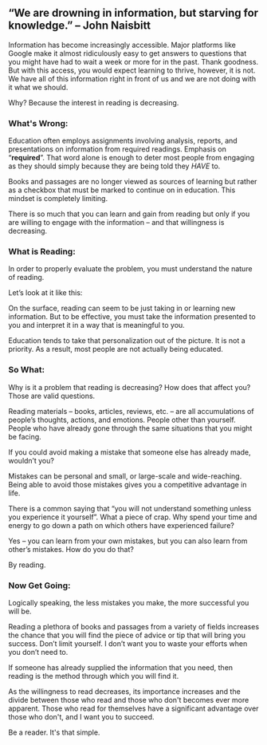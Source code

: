 ## “We are drowning in information, but starving for knowledge.” – John Naisbitt

Information has become increasingly accessible. Major platforms like Google make it almost ridiculously easy to get answers to questions that you might have had to wait a week or more for in the past. Thank goodness. But with this access, you would expect learning to thrive, however, it is not. We have all of this information right in front of us and we are not doing with it what we should. 

Why? Because the interest in reading is decreasing.

### What's Wrong:

Education often employs assignments involving analysis, reports, and presentations on information from required readings. Emphasis on “**required**”. That word alone is enough to deter most people from engaging as they should simply because they are being told they _HAVE_ to. 

Books and passages are no longer viewed as sources of learning but rather as a checkbox that must be marked to continue on in education. This mindset is completely limiting. 

There is so much that you can learn and gain from reading but only if you are willing to engage with the information – and that willingness is decreasing. 

### What is Reading:

In order to properly evaluate the problem, you must understand the nature of reading.

Let’s look at it like this:

On the surface, reading can seem to be just taking in or learning new information. But to be effective, you must take the information presented to you and interpret it in a way that is meaningful to you. 

Education tends to take that personalization out of the picture. It is not a priority. As a result, most people are not actually being educated. 

### So What:

Why is it a problem that reading is decreasing? How does that affect you? Those are valid questions. 

Reading materials – books, articles, reviews, etc. – are all accumulations of people’s thoughts, actions, and emotions. People other than yourself. People who have already gone through the same situations that you might be facing. 

If you could avoid making a mistake that someone else has already made, wouldn’t you?

Mistakes can be personal and small, or large-scale and wide-reaching. Being able to avoid those mistakes gives you a competitive advantage in life. 

There is a common saying that “you will not understand something unless you experience it yourself”. What a piece of crap. Why spend your time and energy to go down a path on which others have experienced failure? 

Yes – you can learn from your own mistakes, but you can also learn from other’s mistakes. How do you do that?

By reading.  
 
### Now Get Going:

Logically speaking, the less mistakes you make, the more successful you will be. 

Reading a plethora of books and passages from a variety of fields increases the chance that you will find the piece of advice or tip that will bring you success. Don’t limit yourself. I don’t want you to waste your efforts when you don’t need to. 

If someone has already supplied the information that you need, then reading is the method through which you will find it. 

As the willingness to read decreases, its importance increases and the divide between those who read and those who don't becomes ever more apparent. Those who read for themselves have a significant advantage over those who don't, and I want you to succeed.

Be a reader. It's that simple.
